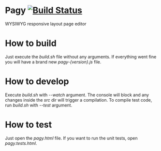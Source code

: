 Pagy [![Build Status](https://travis-ci.org/samuelgrigolato/pagy.png?branch=master)](https://travis-ci.org/samuelgrigolato/pagy)
====

WYSIWYG responsive layout page editor

How to build
============

Just execute the _build.sh_ file without any arguments. If everything went fine you will 
have a brand new _pagy-{version}.js_ file.

How to develop
==============

Execute _build.sh_ with _--watch_ argument. The console will block and any changes inside 
the _src_ dir will trigger a compilation. To compile test code, run _build.sh_ with
_--test_ argument.

How to test
===========

Just open the _pagy.html_ file. If you want to run the unit tests, open _pagy.tests.html_.
